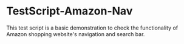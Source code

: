 # TestScript-Amazon-Nav
This test script is a basic demonstration to check the functionality of Amazon shopping website's navigation and search bar.
